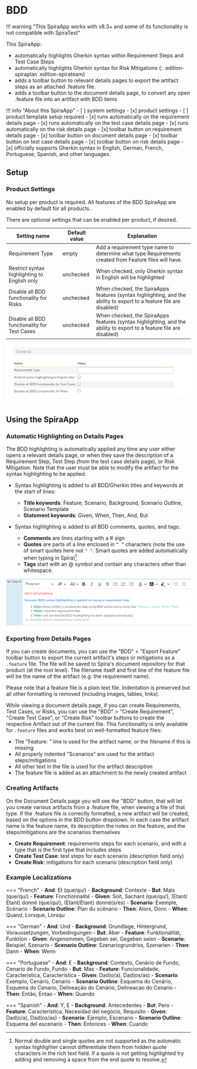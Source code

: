 # BDD

!!! warning "This SpiraApp works with v8.3+ and some of its functionality is not compatible with SpiraTest"

This SpiraApp:

- automatically highlights Gherkin syntax within Requirement Steps and Test Case Steps
- automatically highlights Gherkin syntax for Risk Mitigations
    {: .edition-spiraplan .edition-spirateam}
- adds a toolbar button to relevant details pages to export the artifact steps as an attached .feature file. 
- adds a toolbar button to the document details page, to convert any open .feature file into an artifact with BDD items

!!! info "About this SpiraApp"
    - [ ] system settings
    - [x] product settings 
    - [ ] product template setup required
    - [x] runs automatically on the requirement details page
    - [x] runs automatically on the test case details page
    - [x] runs automatically on the risk details page
    - [x] toolbar button on requirement details page
    - [x] toolbar button on document details page
    - [x] toolbar button on test case details page
    - [x] toolbar button on risk details page
    - [x] officially supports Gherkin syntax in English, German, French, Portuguese, Spanish, and other languages.

## Setup
### Product Settings
No setup per product is required. All features of the BDD SpiraApp are enabled by default for all products.

There are optional settings that can be enabled per product, if desired.

| Setting name                                 | Default value | Explanation                                                                                                          |
| -------------------------------------------- | ------------- | -------------------------------------------------------------------------------------------------------------------- |
| Requirement Type                             | empty         | Add a requirement type name to determine what type Requirements created from Feature files will have.                |
| Restrict syntax highlighting to English only | unchecked     | When checked, only Gherkin syntax in English will be highlighted                                                     |
| Disable all BDD functionality for Risks      | unchecked     | When checked, the SpiraApps features (syntax highlighting, and the ability to export to a feature file are disabled) |
| Disable all BDD functionality for Test Cases | unchecked     | When checked, the SpiraApps features (syntax highlighting, and the ability to export to a feature file are disabled) |

![product settings](img/bdd-product-settings.png)

## Using the SpiraApp
### Automatic Highlighting on Details Pages
The BDD highlighting is automatically applied any time any user either opens a relevant details page, or when they save the description of a Requirement Step, Test Step (from the test case details page), or Risk Mitigation. Note that the user must be able to modify the artifact for the syntax highlighting to be applied.

- Syntax highlighting is added to all BDD/Gherkin titles and keywords at the start of lines:

    - **Title keywords**: Feature, Scenario, Background, Scenario Outline, Scenario Template
    - **Statement keywords**: Given, When, Then, And, But

- Syntax highlighting is added to all BDD comments, quotes, and tags:

    - **Comments** are lines starting with a # sign
    - **Quotes** are parts of a line enclosed in `“ ”` characters (note the use of smart quotes here not `" "`. Smart quotes are added automatically when typing in Spira)[^quotes]
    - **Tags** start with an @ symbol and contain any characters other than whitespace.

[^quotes]: Normal double and single quotes are not supported as the automatic syntax highlighter cannot differentiate them from hidden quote characters in the rich text field. If a quote is not getting highlighted try adding and removing a space from the end quote to resolve.

![Shows the following step description with @tags colored in red, "Scenario: ..." line bolded and colored in blue, Given/When/Then keywords bolded and colored green, "quoted strings" colored in bright cyan, and the comment line starting with # colored in gray: `@bdd @highlighting (new line) Scenario: BDD syntax highlighting is applied on saving a requirement step (new line) Given I have written a requirement step using BDD syntax using words like “Scenario:, Given, When, Then” (new line) When I save the requirement step (new line) Then I will see that the BDD highlighting has been applied automatically. (new line) # -describes feature requested by Customer A` ](img/bdd-highlight-example.png)

### Exporting from Details Pages
If you can create documents, you can use the "BDD" > "Export Feature" toolbar button to export the current artifact's steps or mitigations as a `.feature` file. The file will be saved to Spira's document repository for that product (at the root level). The filename itself and first line of the feature file will be the name of the artifact (e.g. the requirement name). 

Please note that a feature file is a plain text file. Indentation is preserved but all other formatting is removed (including images, tables, links).

While viewing a document details page, if you can create Requirements, Test Cases, or Risks, you can use the "BDD" > "Create Requirement", "Create Test Case", or "Create Risk" toolbar buttons to create the respective Artifact out of the current file. This functionality is only available for `.feature` files and works best on well-formatted feature files:

- The "Feature: " line is used for the artifact name, or the filename if this is missing
- All properly indented "Scenarios" are used for the artifact steps/mitigations
- All other text in the file is used for the artifact description
- The feature file is added as an attachment to the newly created artifact

### Creating Artifacts
On the Document Details page you will see the "BDD" button, that will let you create various artifacts from a .feature file, when viewing a file of that type. If the .feature file is correctly formatted, a new artifact will be created, based on the options in the BDD button dropdown. In each case the artifact name is the feature name, its description the notes on the feature, and the steps/mitigations are the scenarios themselves

- **Create Requirement**: requirements steps for each scenario, and with a type that is the first type that includes steps
- **Create Test Case**: test steps for each scenario (description field only)
- **Create Risk**: mitigations for each scenario (description field only)

### Example Localizations
=== "French"
    - **And**: Et (que/qu/)
    - **Background**: Contexte
    - **But**: Mais (que/qu/)
    - **Feature**: Fonctionnalité
    - **Given**: Soit, Sachant (que/qu/), (Etant/Étant) donné (que/qu/), (Etant/Étant) donné(s/es)
    - **Scenario**: Exemple, Scénario
    - **Scenario Outline**: Plan du scénario
    - **Then**: Alors, Donc
    - **When**: Quand, Lorsque, Lorsqu

=== "German"
    - **And**: Und
    - **Background**: Grundlage, Hintergrund, Voraussetzungen, Vorbedingungen
    - **But**: Aber
    - **Feature**: Funktionalität, Funktion
    - **Given**: Angenommen, Gegeben sei, Gegeben seien
    - **Scenario**: Beispiel, Szenario
    - **Scenario Outline**: Szenariogrundriss, Szenarien
    - **Then**: Dann
    - **When**: Wenn
  
=== "Portuguese"
    - **And**: E
    - **Background**: Contexto, Cenário de Fundo, Cenario de Fundo, Fundo
    - **But**: Mas
    - **Feature**: Funcionalidade, Característica, Caracteristica
    - **Given**: Dad(o/a), Dad(os/as)
    - **Scenario**: Exemplo, Cenário, Cenario
    - **Scenario Outline**: Esquema do Cenário, Esquema do Cenario, Delineação do Cenário, Delineacao do Cenario
    - **Then**: Então, Entao
    - **When**: Quando

=== "Spanish"
    - **And**: Y, E
    - **Background**: Antecedentes
    - **But**: Pero
    - **Feature**: Característica, Necesidad del negocio, Requisito
    - **Given**: Dad(o/a), Dad(os/as)
    - **Scenario**: Ejemplo, Escenario
    - **Scenario Outline**: Esquema del escenario
    - **Then**: Entonces
    - **When**: Cuando